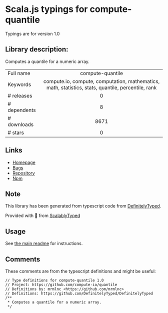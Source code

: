 
# Scala.js typings for compute-quantile

Typings are for version 1.0

## Library description:
Computes a quantile for a numeric array.

|                    |                 |
| ------------------ | :-------------: |
| Full name          | compute-quantile |
| Keywords           | compute.io, compute, computation, mathematics, math, statistics, stats, quantile, percentile, rank |
| # releases         | 0 |
| # dependents       | 8 |
| # downloads        | 8671 |
| # stars            | 0 |

## Links
- [Homepage](https://github.com/compute-io/quantile)
- [Bugs](https://github.com/compute-io/quantile/issues)
- [Repository](https://github.com/compute-io/quantile)
- [Npm](https://www.npmjs.com/package/compute-quantile)
    


## Note
This library has been generated from typescript code from [DefinitelyTyped](https://definitelytyped.org).

Provided with :purple_heart: from [ScalablyTyped](https://github.com/oyvindberg/ScalablyTyped)

## Usage
See [the main readme](../../readme.md) for instructions.

## Comments

These comments are from the typescript definitions and might be useful:
```
// Type definitions for compute-quantile 1.0
// Project: https://github.com/compute-io/quantile
// Definitions by: mrmlnc <https://github.com/mrmlnc>
// Definitions: https://github.com/DefinitelyTyped/DefinitelyTyped
/**
 * Computes a quantile for a numeric array.
 */

```

